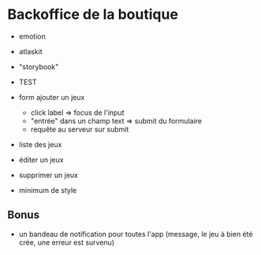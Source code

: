 
# Backoffice de la boutique

- emotion
- atlaskit
- "storybook"

- TEST

- form ajouter un jeux
  - click label => focus de l'input
  - "entrée" dans un champ text => submit du formulaire
  - requête au serveur sur submit

- liste des jeux
- éditer un jeux
- supprimer un jeux

- minimum de style


## Bonus

- un bandeau de notification pour toutes l'app
  (message, le jeu à bien été crée, une erreur est survenu)
